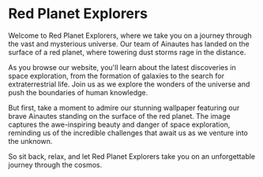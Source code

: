 <!--
Write me markdown content of website with wallpaper:

"A group of Ainautes standing on the surface of a red planet, with towering dust storms raging in the distance."

The header of the page should not be copy of the text but rather a real content of the website which is using this wallpaper.
-->

<!--font:Inter-->

# Red Planet Explorers

Welcome to Red Planet Explorers, where we take you on a journey through the vast and mysterious universe. Our team of Ainautes has landed on the surface of a red planet, where towering dust storms rage in the distance.

As you browse our website, you'll learn about the latest discoveries in space exploration, from the formation of galaxies to the search for extraterrestrial life. Join us as we explore the wonders of the universe and push the boundaries of human knowledge.

But first, take a moment to admire our stunning wallpaper featuring our brave Ainautes standing on the surface of the red planet. The image captures the awe-inspiring beauty and danger of space exploration, reminding us of the incredible challenges that await us as we venture into the unknown.

So sit back, relax, and let Red Planet Explorers take you on an unforgettable journey through the cosmos.
